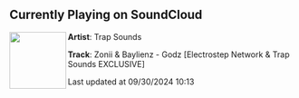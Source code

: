 ## Currently Playing on SoundCloud

[<img align="left" width="100" src="https://i1.sndcdn.com/artworks-6k8lYuinNj7zrpRq-1VJaTw-t500x500.jpg">](https://soundcloud.com/trapsounds/godz)

**Artist**: Trap Sounds 

**Track**: Zonii & Baylienz - Godz [Electrostep Network & Trap Sounds EXCLUSIVE]

Last updated at 09/30/2024 10:13
